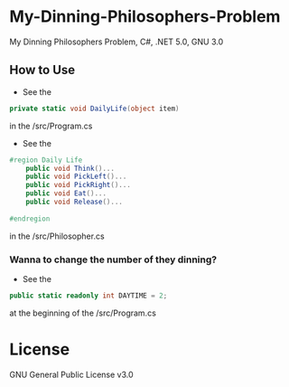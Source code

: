 # My-Dinning-Philosophers-Problem 

My Dinning Philosophers Problem, C#, .NET 5.0, GNU 3.0

## How to Use  

- See the 
``` C#
private static void DailyLife(object item)

```
in the /src/Program.cs 
 
- See the 
``` C#
#region Daily Life
	public void Think()...
	public void PickLeft()...
	public void PickRight()...
	public void Eat()...
	public void Release()...
	
#endregion
```
in the /src/Philosopher.cs  



### Wanna to change the number of they dinning? 

- See the
``` C#
public static readonly int DAYTIME = 2;
```
at the beginning of the /src/Program.cs

# License 

GNU General Public License v3.0
